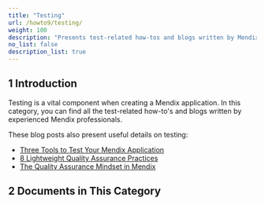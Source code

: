 ```yaml
---
title: "Testing"
url: /howto9/testing/
weight: 100
description: "Presents test-related how-tos and blogs written by Mendix professionals."
no_list: false
description_list: true
---
```


## 1 Introduction

Testing is a vital component when creating a Mendix application. In this category, you can find all the test-related how-to's and blogs written by experienced Mendix professionals.

These blog posts also present useful details on testing:

* [Three Tools to Test Your Mendix Application](https://www.mendix.com/blog/three-tools-to-test-your-mendix-application/)
* [8 Lightweight Quality Assurance Practices](https://www.mendix.com/blog/8-lightweight-quality-assurance-practices/)
* [The Quality Assurance Mindset in Mendix](https://www.youtube.com/watch?v=hpJp-tAUn-g)

## 2 Documents in This Category
